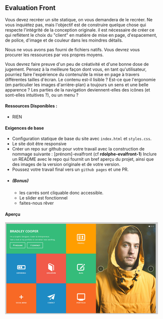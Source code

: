 ## Evaluation Front
Vous devez recréer un site statique, on vous demandera de le recréer. Ne vous inquiétez pas, mais l'objectif est de construire quelque chose qui respecte l'intégrité de la conception originale. il est nécessaire de créer ce qui reflètent le choix du "client" en matière de mise en page, d'espacement, de police, d'image et de couleur dans les moindres détails.

Nous ne vous avons pas fourni de fichiers natifs. Vous devrez vous procurer les ressources par vos propres moyens.

Vous devrez faire preuve d'un peu de créativité et d'une bonne dose de jugement. Pensez à la meilleure façon dont vous, en tant qu'utilisateur, pourriez faire l'expérience du contenu/de la mise en page à travers différentes tailles d'écran. Le contenu est-il lisible ? Est-ce que l'ergonomie (en particulier les images d'arrière-plan) a toujours un sens et une belle apparence ? Les parties de la navigation deviennent-elles des icônes (et sont-elles intuitives ?), ou un menu ?

#### Ressources Disponibles :

* RIEN


#### Exigences de base

  * Configuration statique de base du site avec `index.html` et `styles.css`.
  * Le site doit être responsive
  * Créer un repo sur github pour votre travail avec la construction de nommage suivante : [prénom]-evalfront (cf **rdolphe-evalfront-1**)
Inclure un README avec le repo qui fournit un bref aperçu du projet, ainsi que des images de la version originale et de votre version.
  * Poussez votre travail final vers un `github pages` et une PR.
  * ##### (Bonus)
    * les carrés sont cliquable donc accessible.
    * Le slider est fonctionnel
    * faites-nous rêver  

#### Aperçu

![evaluation](evalfront.png)

